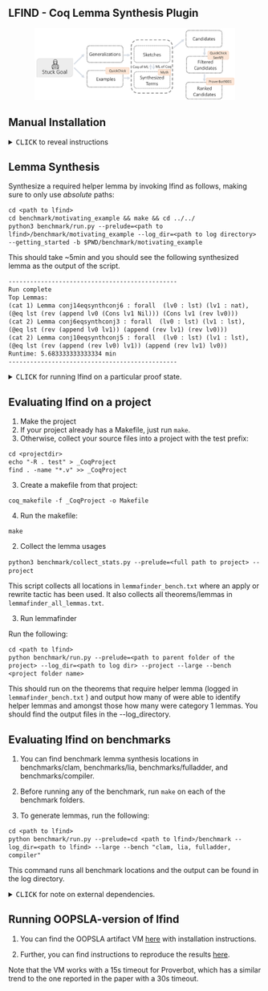 LFIND - Coq Lemma Synthesis Plugin
---------------------------

<p align="center">
  <img src="docs/lfind.png" width="400"/>
  <br>
</p>

## Manual Installation

<details><summary><kbd>CLICK</kbd> to reveal instructions</summary>

These instructions were tested in macos and ubuntu.

`git clone --recurse-submodules https://github.com/AishwaryaSivaraman/lemmafinder.git`

Install the following software:

- opam 2.0.7
    - Download https://github.com/ocaml/opam/releases/download/2.0.7/opam-2.0.7-x86_64-macos and run `sudo install <downloaded file> /usr/local/bin/opam`
    - check installation using opam --version (it should say 2.0.7)
- opam update
- opam switch create 4.07.1+flambda
- opam repo add coq-released https://coq.inria.fr/opam/released
- opam install dune=2.7.1
- opam install core=v0.12.4
- opam install menhir=20200624
- opam install coq=8.11.2
- opam install coq-of-ocaml=2.1.0
- opam install coq-serapi=8.11.0+0.11.0
- opam install coq-mathcomp-ssreflect=1.11.0
- opam install coq-quickchick=1.3.2
- opam install parmap=1.2.3
- opam install base-bigarray
- opam install alcotest=1.4.0

- pip install matplotlib
- pip install tabulate


## Additional Setup
We need to setup the following packages before we can run lemmafinder.

### Proverbot
We use proverbot to check if the synthesized or generalized lemma is provable or can help prove the current stuck state.

1. `git clone --recurse-submodules https://github.com/UCSD-PL/proverbot9001.git`
    - git branch should point to master

2. For Mac users ONLY: In `Makefile` replace `cp dataloader/target/release/libdataloader.so src/dataloader.so` with `cp dataloader/target/release/libdataloader.dylib src/dataloader.so`.

3. mkdir proverbot9001/dataloader/.cargo

4. cd proverbot9001/dataloader/.cargo && vi config

5. Paste the following: `[target.x86_64-apple-darwin]
rustflags = [
  "-C", "link-arg=-undefined",
  "-C", "link-arg=dynamic_lookup",
]`


See https://pyo3.rs/v0.5.3/ for why we need this.

6. Comment lines 16-23 in `setup.sh`

7. Ensure you have git, opam, rustup, graphviz, libgraphviz-dev, python3.7, python3.7-dev and python3.7-pip installed.

8. run `make setup`

9. run `make download-weights`


### Myth
Myth is a Type-and-example-driven program synthesis engine. We use myth to synthesize expressions which are used in constructing useful lemmas.

1. `git clone git@github.com:AishwaryaSivaraman/myth.git`

2. make


### AST-Rewriter
Myth supports only a part of the ocaml syntax. We need a translator that takes in `.ml` file generated from Coq extraction to a format that is compatible/can parse with myth.

1. `git clone git@github.com:AishwaryaSivaraman/astrewriter.git`

2. dune build && dune install

### Environment Setup
In the folder that you run make or coqc export the following environment variable

```
export PROVERBOT=<path to proverbot folder>
export MYTH=<path to myth folder>/synml.native
export COQOFOCAML=/Users/<username>/.opam/4.07.1+flambda/bin/coq-of-ocaml
export REWRITE=<path to ast_rewriter>/_build/default/bin/main.exe
export LFIND=<path to lemma finder source>
```

### Lemmafinder
We are now ready to make this project.
Run `cd lemmafinder && opam config subst theories/LFindLoad.v && dune build && dune build && dune install`
</details>

## Lemma Synthesis

Synthesize a required helper lemma by invoking lfind as follows, making sure to only use *absolute* paths:
```
cd <path to lfind>
cd benchmark/motivating_example && make && cd ../../
python3 benchmark/run.py --prelude=<path to lfind>/benchmark/motivating_example --log_dir=<path to log directory> --getting_started -b $PWD/benchmark/motivating_example
```

This should take ~5min and you should see the following synthesized lemma as the output of the script.
```
-----------------------------------------------
Run complete
Top Lemmas:
(cat 1) Lemma conj14eqsynthconj6 : forall  (lv0 : lst) (lv1 : nat), (@eq lst (rev (append lv0 (Cons lv1 Nil))) (Cons lv1 (rev lv0)))
(cat 2) Lemma conj6eqsynthconj3 : forall  (lv0 : lst) (lv1 : lst), (@eq lst (rev (append lv0 lv1)) (append (rev lv1) (rev lv0)))
(cat 2) Lemma conj10eqsynthconj5 : forall  (lv0 : lst) (lv1 : lst), (@eq lst (rev (append (rev lv0) lv1)) (append (rev lv1) lv0))
Runtime: 5.683333333333334 min
-----------------------------------------------
```

<details>
<summary><kbd>CLICK</kbd> for running lfind on a particular proof state.</summary>

## Running lemma finder on a particular proof state
<em> Note, the tool requires that the original project folder has run `make`</em>

To run ```lfind``` in a proof you need to add the following

```
Load LFindLoad.
From lfind Require Import LFind.
Unset Printing Notations.
Set Printing Implicit.
```

In the proof where u are stuck, add `lfind.` tactic and run `make` again in the folder.
If you want to obtain detailed debug logs for your run, use `lfind_debug` tactic instead.

### Example:
1. cd `benchmark/bench_rev_append` && make.
This should first make the existing coq file.

2. Uncomment `lfind` in line 47.

3. Run `make`. If the setup is done correctly, this should run the lemma finder in ~30 min and at the end of the run you should see  `Error: LFIND Successful`. The output of this run is saved in `benchmark/_lfind_bench_rev_append`.
You can find the results of the run in `benchmark/_lfind_bench_rev_append/lfind_summary_log.txt`. You can find debug logs in `benchmark/_lfind_bench_rev_append/lfind_debug_log.txt`

</details>

## Evaluating lfind on a project

1. Make the project
  1. If your project already has a Makefile, just run `make`.
  2. Otherwise, collect your source files into a project with the test prefix:
  ```
  cd <projectdir>
  echo "-R . test" > _CoqProject
  find . -name "*.v" >> _CoqProject
  ```
  3. Create a makefile from that project:
  ```
  coq_makefile -f _CoqProject -o Makefile
  ```
  4. Run the makefile:
  ```
  make
  ```

2. Collect the lemma usages

`python3 benchmark/collect_stats.py --prelude=<full path to project> --project`

This script collects all locations in `lemmafinder_bench.txt` where an apply or rewrite tactic has been used. It also collects all theorems/lemmas in `lemmafinder_all_lemmas.txt`.

3. Run lemmafinder

Run the following:
```
cd <path to lfind>
python benchmark/run.py --prelude=<path to parent folder of the project> --log_dir=<path to log dir> --project --large --bench <project folder name>
```

This should run on the theorems that require helper lemma (logged in `lemmafinder_bench.txt` ) and output how many of were able to identify helper lemmas and amongst those how many were category 1 lemmas. You should find the output files in the --log_directory.

## Evaluating lfind on benchmarks

1. You can find benchmark lemma synthesis locations in benchmarks/clam, benchmarks/lia, benchmarks/fulladder, and benchmarks/compiler.

2. Before running any of the benchmark, run `make` on each of the benchmark folders.

3. To generate lemmas, run the following:

```
cd <path to lfind>
python benchmark/run.py --prelude=cd <path to lfind>/benchmark --log_dir=<path to lfind> --large --bench "clam, lia, fulladder, compiler"
```
This command runs all benchmark locations and the output can be found in the log directory.


<details>
<summary><kbd>CLICK</kbd> for note on external dependencies.</summary>

### Note on External Dependencies ###
External dependencies are not fully supported via dune for Coq-plugins. See https://github.com/coq/coq/issues/7698. To workaround this, we need to add external library dependencies (transitively) to src/dune and theories/dune and add the corresponding module to `Lfind.v`. See https://github.com/ejgallego/coq-plugin-template.

After this workaround, make sure that library.cmxs is visible in the current loadpath.
</details>

## Running OOPSLA-version of lfind

1. You can find the OOPSLA artifact VM [here](https://www.dropbox.com/sh/fkhl87holekyh0v/AAB5Zug7WXSf0OLpnZXXHNsUa?dl=0) with installation instructions.

2. Further, you can find instructions to reproduce the results [here](https://docs.google.com/document/d/1C_A3wibNOLGsPv5Wytn_x3N3S6YpraK9kVPuWFYzZ9g/).

Note that the VM works with a 15s timeout for Proverbot, which has a similar trend to the one reported in the paper with a 30s timeout.
